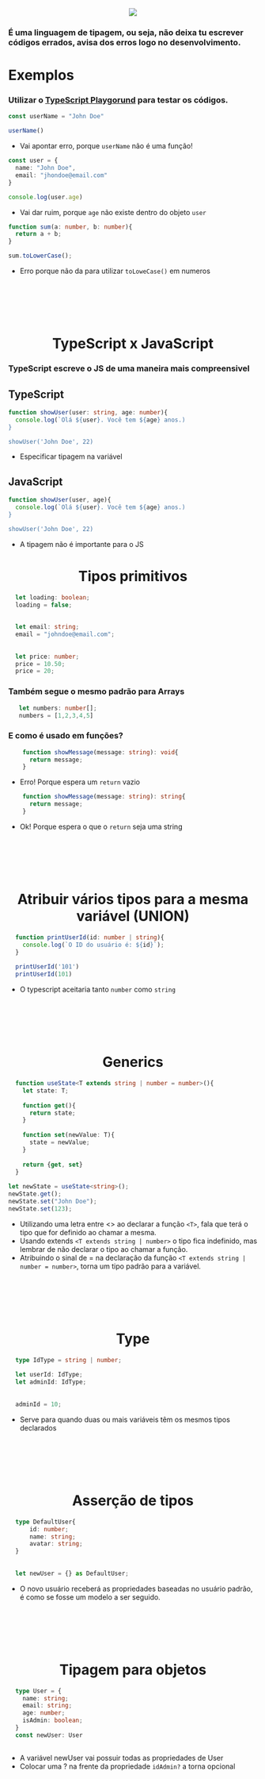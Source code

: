 <div align="center">
  <img  align="center" src="https://blog.theodo.com/static/ba2166b279b234c4824d1c2fb299ced2/a79d3/ts_logo.png">
</div>


<h3>É uma linguagem de tipagem, ou seja, não deixa tu escrever códigos errados, avisa dos erros logo no desenvolvimento.</h3>

<h1>Exemplos</h1>

### Utilizar o [TypeScript Playgorund](https://www.typescriptlang.org/play?#code/Q) para testar os códigos.

``` typescript
const userName = "John Doe"

userName()
```
* Vai apontar erro, porque ``` userName ``` não é uma função!


``` typescript
const user = {
  name: "John Doe",
  email: "jhondoe@email.com"
}

console.log(user.age)
```

* Vai dar ruim, porque ``` age ``` não existe dentro do objeto ``` user ```

``` typescript
function sum(a: number, b: number){
  return a + b;
}

sum.toLowerCase();
```

* Erro porque não da para utilizar ``` toLoweCase() ``` em numeros

<br><br><br><br>
<h1 align="center">TypeScript x JavaScript</h1>

<h3>TypeScript escreve o JS de uma maneira mais compreensivel</h3>


<h2>TypeScript</h2>

``` typescript
function showUser(user: string, age: number){
  console.log(`Olá ${user}. Você tem ${age} anos.)
}

showUser('John Doe', 22)

```
* Especificar tipagem na variável


<h2>JavaScript</h2>

``` javascript
function showUser(user, age){
  console.log(`Olá ${user}. Você tem ${age} anos.)
}

showUser('John Doe', 22)
```
* A tipagem não é importante para o JS


<h1 align="center">Tipos primitivos</h1>

``` typescript
  let loading: boolean;
  loading = false;
  
  
  let email: string;
  email = "johndoe@email.com";
  
  
  let price: number;
  price = 10.50;
  price = 20;
```

<h3>Também segue o mesmo padrão para Arrays</h3>

``` typescript
   let numbers: number[];
   numbers = [1,2,3,4,5]
```

<h3>E como é usado em funções?</h3>

``` typescript
    function showMessage(message: string): void{
      return message;
    }
```

* Erro! Porque espera um ``` return ``` vazio

``` typescript
    function showMessage(message: string): string{
      return message;
    }
```

* Ok! Porque espera o que o ``` return ``` seja uma string


<br><br><br><br>
<h1 align="center">Atribuir vários tipos para a mesma variável (UNION)</h1>

``` typescript
  function printUserId(id: number | string){
    console.log(`O ID do usuário é: ${id}`);
  }
  
  printUserId('101')
  printUserId(101)
```

* O typescript aceitaria tanto ``` number ``` como ``` string ```


<br><br><br><br>
<h1 align="center">Generics</h1>


``` typescript
  function useState<T extends string | number = number>(){
    let state: T;
    
    function get(){
      return state;
    }
    
    function set(newValue: T){
      state = newValue;
    }
    
    return {get, set}
  }
  
let newState = useState<string>();
newState.get();
newState.set("John Doe");
newState.set(123);
```
* Utilizando uma letra entre <> ao declarar a função ``` <T> ```, fala que terá o tipo que for definido ao chamar a mesma.
* Usando extends ``` <T extends string | number> ``` o tipo fica indefinido, mas lembrar de não declarar o tipo ao chamar a função.
* Atribuindo o sinal de = na declaração da função ``` <T extends string | number = number> ```, torna um tipo padrão para a variável.

<br><br><br><br>
<h1 align="center">Type</h1>

``` typescript
  type IdType = string | number;
  
  let userId: IdType;
  let adminId: IdType;
  
  
  adminId = 10;
```

* Serve para quando duas ou mais variáveis têm os mesmos tipos declarados

<br><br><br><br>
<h1 align="center">Asserção de tipos</h1>

``` typescript
  type DefaultUser{
      id: number;
      name: string;
      avatar: string;
  }
  
  
  let newUser = {} as DefaultUser;
```

* O novo usuário receberá as propriedades baseadas no usuário padrão, é como se fosse um modelo a ser seguido.



<br><br><br><br>
<h1 align="center">Tipagem para objetos</h1>

``` typescript
  type User = {
    name: string;
    email: string;
    age: number;
    isAdmin: boolean;
  }
  const newUser: User
 
```
* A variável newUser vai possuir todas as propriedades de User
* Colocar uma ? na frente da propriedade ``` idAdmin? ``` a torna opcional

